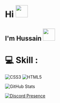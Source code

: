 # Hi <img src="https://media.tenor.com/PgmQkFlqefYAAAAi/neco-arc-neco-arc-chaos.gif" width="40" height="40" /> 
## I'm Hussain <img src="https://media.tenor.com/kovNYGXQ0mEAAAAj/carnival-phantasm-anime.gif" width="40" height="40" />


# 💻 Skill :
![CSS3](https://img.shields.io/badge/css3-%231572B6.svg?style=for-the-badge&logo=css3&logoColor=white) ![HTML5](https://img.shields.io/badge/html5-%23E34F26.svg?style=for-the-badge&logo=html5&logoColor=white)

<img src="https://github-readme-stats.vercel.app/api/top-langs?username=Hussain96o&show_icons=true&locale=en&layout=compact&theme=tokyonight" alt="GitHub Stats" />

[![Discord Presence](https://lanyard.cnrad.dev/api/906845963086340126?showDisplayName=true&borderRadius=30px&bg=0F0F0F)](https://discord.com/users/906845963086340126)



